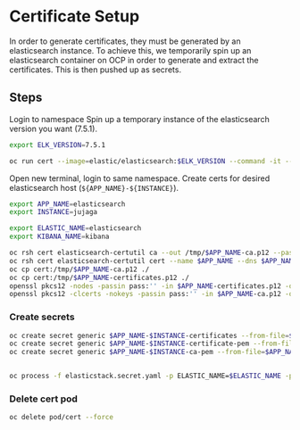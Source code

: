 # Certificate Setup

In order to generate certificates, they must be generated by an elasticsearch instance. To achieve this, we temporarily spin up an elasticsearch container on OCP in order to generate and extract the certificates. This is then pushed up as secrets.

## Steps

Login to namespace
Spin up a temporary instance of the elasticsearch version you want (7.5.1).

``` bash
export ELK_VERSION=7.5.1

oc run cert --image=elastic/elasticsearch:$ELK_VERSION --command -it --rm --restart=Never -- bash
```

Open new terminal, login to same namespace.
Create certs for desired elasticsearch host (`${APP_NAME}-${INSTANCE}`).

``` bash
export APP_NAME=elasticsearch
export INSTANCE=jujaga

export ELASTIC_NAME=elasticsearch
export KIBANA_NAME=kibana

oc rsh cert elasticsearch-certutil ca --out /tmp/$APP_NAME-ca.p12 --pass ''
oc rsh cert elasticsearch-certutil cert --name $APP_NAME --dns $APP_NAME-$INSTANCE --ca /tmp/$APP_NAME-ca.p12 --pass '' --ca-pass '' --out /tmp/$APP_NAME-certificates.p12
oc cp cert:/tmp/$APP_NAME-ca.p12 ./
oc cp cert:/tmp/$APP_NAME-certificates.p12 ./
openssl pkcs12 -nodes -passin pass:'' -in $APP_NAME-certificates.p12 -out $APP_NAME-certificate.pem
openssl pkcs12 -clcerts -nokeys -passin pass:'' -in $APP_NAME-ca.p12 -out $APP_NAME-ca.pem
```

### Create secrets

``` bash
oc create secret generic $APP_NAME-$INSTANCE-certificates --from-file=$APP_NAME-certificates.p12
oc create secret generic $APP_NAME-$INSTANCE-certificate-pem --from-file=$APP_NAME-certificate.pem
oc create secret generic $APP_NAME-$INSTANCE-ca-pem --from-file=$APP_NAME-ca.pem


oc process -f elasticstack.secret.yaml -p ELASTIC_NAME=$ELASTIC_NAME -p KIBANA_NAME=$KIBANA_NAME -p INSTANCE=$INSTANCE | oc create -f -
```

### Delete cert pod

``` bash
oc delete pod/cert --force
```
